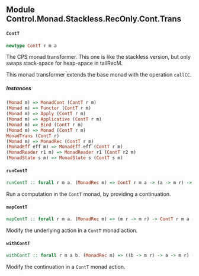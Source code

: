 ## Module Control.Monad.Stackless.RecOnly.Cont.Trans

#### `ContT`

``` purescript
newtype ContT r m a
```

The CPS monad transformer.
This one is like the stackless version, but only swaps stack-space for heap-space in tailRecM.

This monad transformer extends the base monad with the operation `callCC`.

##### Instances
``` purescript
(Monad m) => MonadCont (ContT r m)
(Monad m) => Functor (ContT r m)
(Monad m) => Apply (ContT r m)
(Monad m) => Applicative (ContT r m)
(Monad m) => Bind (ContT r m)
(Monad m) => Monad (ContT r m)
MonadTrans (ContT r)
(Monad m) => MonadRec (ContT r m)
(MonadEff eff m) => MonadEff eff (ContT r m)
(MonadReader r1 m) => MonadReader r1 (ContT r2 m)
(MonadState s m) => MonadState s (ContT s m)
```

#### `runContT`

``` purescript
runContT :: forall r m a. (MonadRec m) => ContT r m a -> (a -> m r) -> m r
```

Run a computation in the `ContT` monad, by providing a continuation.

#### `mapContT`

``` purescript
mapContT :: forall r m a. (MonadRec m) => (m r -> m r) -> ContT r m a -> ContT r m a
```

Modify the underlying action in a `ContT` monad action.

#### `withContT`

``` purescript
withContT :: forall r m a b. (MonadRec m) => ((b -> m r) -> a -> m r) -> ContT r m a -> ContT r m b
```

Modify the continuation in a `ContT` monad action.



